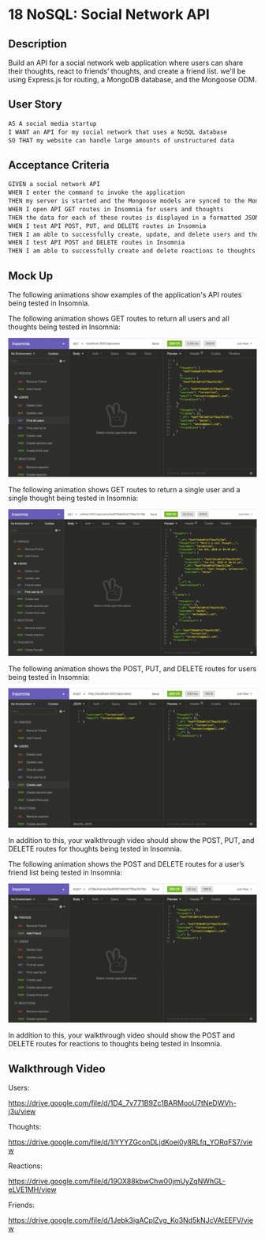 # 18 NoSQL: Social Network API

## Description

Build an API for a social network web application where users can share their thoughts, react to friends’ thoughts, and create a friend list. we'll be using   Express.js for routing, a MongoDB database, and the Mongoose ODM. 



## User Story

```md
AS A social media startup
I WANT an API for my social network that uses a NoSQL database
SO THAT my website can handle large amounts of unstructured data
```

## Acceptance Criteria

```md
GIVEN a social network API
WHEN I enter the command to invoke the application
THEN my server is started and the Mongoose models are synced to the MongoDB database
WHEN I open API GET routes in Insomnia for users and thoughts
THEN the data for each of these routes is displayed in a formatted JSON
WHEN I test API POST, PUT, and DELETE routes in Insomnia
THEN I am able to successfully create, update, and delete users and thoughts in my database
WHEN I test API POST and DELETE routes in Insomnia
THEN I am able to successfully create and delete reactions to thoughts and add and remove friends to a user’s friend list
```

## Mock Up

The following animations show examples of the application's API routes being tested in Insomnia.

The following animation shows GET routes to return all users and all thoughts being tested in Insomnia:

![Demo of GET routes to return all users and all thoughts being tested in Insomnia.](./Assets/18-nosql-homework-demo-01.gif)

The following animation shows GET routes to return a single user and a single thought being tested in Insomnia:

![Demo that shows GET routes to return a single user and a single thought being tested in Insomnia.](./Assets/18-nosql-homework-demo-02.gif)

The following animation shows the POST, PUT, and DELETE routes for users being tested in Insomnia:

![Demo that shows the POST, PUT, and DELETE routes for users being tested in Insomnia.](./Assets/18-nosql-homework-demo-03.gif)

In addition to this, your walkthrough video should show the POST, PUT, and DELETE routes for thoughts being tested in Insomnia.

The following animation shows the POST and DELETE routes for a user’s friend list being tested in Insomnia:

![Demo that shows the POST and DELETE routes for a user’s friend list being tested in Insomnia.](./Assets/18-nosql-homework-demo-04.gif)

In addition to this, your walkthrough video should show the POST and DELETE routes for reactions to thoughts being tested in Insomnia.

## Walkthrough Video 
Users: 

https://drive.google.com/file/d/1D4_7v771B9Zc1BARMooU7tNeDWVh-j3u/view

Thoughts:

https://drive.google.com/file/d/1iYYYZGconDLjdKoei0y8RLfq_YORqFS7/view

Reactions:

https://drive.google.com/file/d/19OX88kbwChw00jmUyZqNWhGL-eLVE1MH/view

Friends:

https://drive.google.com/file/d/1Jebk3igACplZvg_Ko3Nd5kNJcVAtEEFV/view

